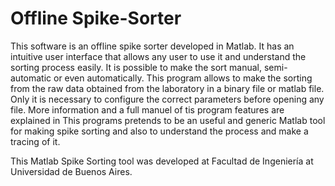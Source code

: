 # Offline Spike-Sorter
This software is an offline spike sorter developed in Matlab. It has an intuitive user interface that allows any user to use it and understand the sorting process easily. It is possible to make the sort manual, semi-automatic or even automatically. This program allows to make the sorting from the raw data obtained from the laboratory in a binary file or matlab file. Only it is necessary to configure the correct parameters before opening any file. 
More information and a full manuel of tis program features are explained in 
This programs pretends to be an useful and generic Matlab tool for making spike sorting and also to understand the process and make a tracing of it.

This Matlab Spike Sorting tool was developed at Facultad de Ingeniería at Universidad de Buenos Aires.
